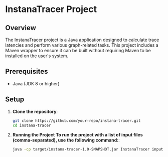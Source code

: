 # InstanaTracer Project

## Overview

The InstanaTracer project is a Java application designed to calculate trace latencies and perform various graph-related tasks. This project includes a Maven wrapper to ensure it can be built without requiring Maven to be installed on the user's system.

## Prerequisites

- Java (JDK 8 or higher)

## Setup

1. **Clone the repository**:
   ```sh
   git clone https://github.com/your-repo/instana-tracer.git
   cd instana-tracer

2. **Running the Project
   To run the project with a list of input files (comma-separated), use the following command:**:
   ```sh
   java -cp target/instana-tracer-1.0-SNAPSHOT.jar InstanaTracer input1.txt,input2.txt
   

   